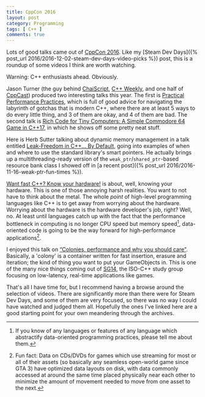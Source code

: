 ```yaml
---
title: CppCon 2016
layout: post
category: Programming
tags: [ C++ ]
comments: true
---
```


Lots of good talks came out of [CppCon 2016](https://www.youtube.com/user/CppCon). Like my [Steam Dev Days]({% post_url 2016/2016-12-02-steam-dev-days-video-picks %}) post, this is a roundup of some videos I think are worth watching.

Warning: C++ enthusiasts ahead. Obviously.

Jason Turner (the guy behind [ChaiScript](http://chaiscript.com/), [C++ Weekly](https://www.youtube.com/playlist?list=PLs3KjaCtOwSZ2tbuV1hx8Xz-rFZTan2J1), and one half of [CppCast](http://cppcast.com/)) produced two interesting talks this year. The first is [Practical Performance Practices](https://youtu.be/uzF4u9KgUWI), which is full of good advice for navigating the labyrinth of gotchas that is modern C++, where there are at least 5 ways to do every little thing, and 3 of them are okay, and 4 of them are bad. The second talk is [Rich Code for Tiny Computers: A Simple Commodore 64 Game in C++17](https://www.youtube.com/watch?v=zBkNBP00wJE), in which he shows off some pretty neat stuff.

Here is Herb Sutter talking about dynamic memory management in a talk entitled [Leak-Freedom in C++... By Default](https://youtu.be/JfmTagWcqoE), going into examples of when and where to use the standard library's smart pointers. He actually brings up a multithreading-ready version of the `weak_ptr`/`shared_ptr`-based resource bank class I showed off in [a recent post]({% post_url 2016/2016-11-16-weak-ptr-fun-times %}).

[Want fast C++? Know your hardware!](https://www.youtube.com/watch?v=BP6NxVxDQIs) is about, well, knowing your hardware. This is one of those annoying harsh realities. You want to not have to think about the metal. The whole *point* of high-level programming languages like C++ is to get away from worrying about the hardware. Worrying about the hardware is the hardware developer's job, right? Well, no. At least until languages catch up with the fact that the performance bottleneck in computing is no longer CPU speed but memory speed[^1], data-oriented code is going to be the way forward for high-performance applications[^2].

I enjoyed this talk on [“Colonies, performance and why you should care"](https://www.youtube.com/watch?v=wBER1R8YyGY). Basically, a 'colony' is a container written for fast insertion, erasure and iteration; the kind of thing you want to put your GameObjects in. This is one of the many nice things coming out of [SG14](https://www.youtube.com/watch?v=dMupATOJKWc), the ISO-C++ study group focusing on low-latency, real-time applications like games.

That's all I have time for, but I recommend having a browse around the selection of videos. There are significantly more than there were for Steam Dev Days, and some of them are very focused, so there was no way I could have watched and judged them all. Hopefully the ones I've linked here are a good starting point for your own meandering through the archives.

[^1]: If you know of any languages or features of any language which abstractify data-oriented programming practices, please tell me about them.
[^2]: Fun fact: Data on CDs/DVDs for games which use streaming for most or all of their assets (so basically any seamless open-world game since GTA 3) have optimized data layouts on disk, with data commonly accessed at around the same time placed physically near each other to minimize the amount of movement needed to move from one asset to the next.
